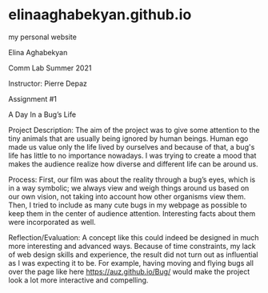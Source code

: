 # elinaaghabekyan.github.io
my personal website


Elina Aghabekyan

Comm Lab Summer 2021

Instructor: Pierre Depaz 

Assignment #1

A Day In a Bug’s Life

Project Description: The aim of the project was to give some attention to the tiny animals that are usually being ignored by human beings. Human ego made us value only the life lived by ourselves and because of that, a bug's life has little to no importance nowadays. I was trying to create a mood that makes the audience realize how diverse and different life can be around us.

Process: First, our film was about the reality through a bug’s eyes, which is in a way symbolic; we always view and weigh things around us based on our own vision, not taking into account how other organisms view them. Then, I tried to include as many cute bugs in my webpage as possible to keep them in the center of audience attention. Interesting facts about them were incorporated as well.

Reflection/Evaluation: A concept like this could indeed be designed in much more interesting and advanced ways. Because of time constraints, my lack of web design skills and experience, the result did not turn out as influential as I was expecting it to be. For example, having moving and flying bugs all over the page like here https://auz.github.io/Bug/ would make the project look a lot more interactive and compelling.
